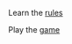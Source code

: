 Learn the [rules](https://en.wikipedia.org/wiki/Set_(card_game))

Play the [game](https://lfaucon.github.io/set/)
